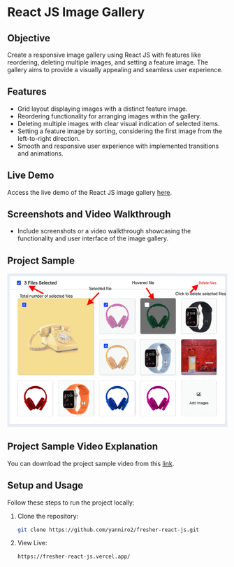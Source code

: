 # React JS Image Gallery

## Objective
Create a responsive image gallery using React JS with features like reordering, deleting multiple images, and setting a feature image. The gallery aims to provide a visually appealing and seamless user experience.

## Features
- Grid layout displaying images with a distinct feature image.
- Reordering functionality for arranging images within the gallery.
- Deleting multiple images with clear visual indication of selected items.
- Setting a feature image by sorting, considering the first image from the left-to-right direction.
- Smooth and responsive user experience with implemented transitions and animations.

## Live Demo
Access the live demo of the React JS image gallery [here](https://fresher-react-js.vercel.app/).

## Screenshots and Video Walkthrough
- Include screenshots or a video walkthrough showcasing the functionality and user interface of the image gallery.


## Project Sample
![Project Sample](/assets/image-gallery-screenshot.png)


## Project Sample Video Explanation
You can download the project sample video from this [link](/assets/image-gallery-screencast.mov).




## Setup and Usage
Follow these steps to run the project locally:

1. Clone the repository:
   ```bash
   git clone https://github.com/yanniro2/fresher-react-js.git

2. View Live:
   ```sh
   https://fresher-react-js.vercel.app/
